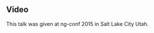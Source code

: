 <!--
{
"name" : "state-of-angular-1",
"version" : "0.1",
"title" : "State of Angular 1",
"description" : "Learn about the latest developments in the Angular world.",
"homepage" : "https://www.youtube.com/embed/ihAeffWJEIc",
"canonicalSource" : "https://www.youtube.com/embed/ihAeffWJEIc",
"freshnessDate" : 2015-03-05,
"license" : "All Rights Reserved"
}
-->

<!-- @section -->

## Video

This talk was given at ng-conf 2015 in Salt Lake City Utah.

<!-- @asset, "contentType": "outlearn/video", "provider": "youtube", "url": "https://www.youtube.com/embed/ihAeffWJEIc" -->
